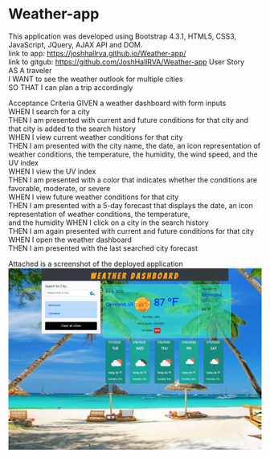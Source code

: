 # Weather-app

This application was developed using Bootstrap 4.3.1, HTML5, CSS3, JavaScript, JQuery, AJAX API and DOM.<br>
link to app: https://joshhallrva.github.io/Weather-app/<br>
link to gitgub: https://github.com/JoshHallRVA/Weather-app
User Story<br>
AS A traveler<br>
I WANT to see the weather outlook for multiple cities<br>
SO THAT I can plan a trip accordingly<br>

Acceptance Criteria
GIVEN a weather dashboard with form inputs<br>
WHEN I search for a city<br>
THEN I am presented with current and future conditions for that city and that city is added to the search history<br>
WHEN I view current weather conditions for that city<br>
THEN I am presented with the city name, the date, an icon representation of weather conditions, the temperature, the humidity, the wind speed, and the UV index<br>
WHEN I view the UV index<br>
THEN I am presented with a color that indicates whether the conditions are favorable, moderate, or severe<br>
WHEN I view future weather conditions for that city<br>
THEN I am presented with a 5-day forecast that displays the date, an icon representation of weather conditions, the temperature, <br>and the humidity
WHEN I click on a city in the search history<br>
THEN I am again presented with current and future conditions for that city<br>
WHEN I open the weather dashboard<br>
THEN I am presented with the last searched city forecast<br>

Attached is a screenshot of the deployed application<br>
![](scrn.png)
